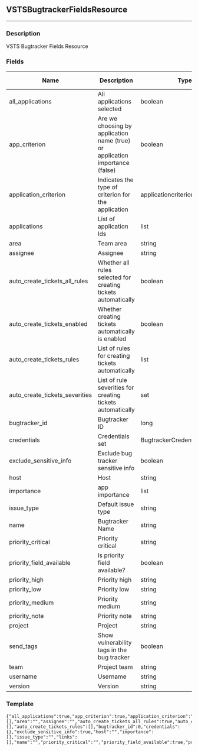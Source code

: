 ## VSTSBugtrackerFieldsResource
---
### Description
VSTS Bugtracker Fields Resource
### Fields
| Name | Description | Type | Allowed Values | Required |
| ---- | ----------- | ---- | -------------- | -------- |
| all_applications | All applications selected | boolean |  | false |
| app_criterion | Are we choosing by application name (true) or application importance (false) | boolean |  | false |
| application_criterion | Indicates the type of criterion for the application | applicationcriterion |  | false |
| applications | List of application Ids | list |  | false |
| area | Team area | string |  | false |
| assignee | Assignee | string |  | true |
| auto_create_tickets_all_rules | Whether all rules selected for creating tickets automatically | boolean |  | false |
| auto_create_tickets_enabled | Whether creating tickets automatically is enabled | boolean |  | false |
| auto_create_tickets_rules | List of rules for creating tickets automatically | list |  | false |
| auto_create_tickets_severities | List of rule severities for creating tickets automatically | set |  | false |
| bugtracker_id | Bugtracker ID | long |  | false |
| credentials | Credentials set | BugtrackerCredentialsResource |  | false |
| exclude_sensitive_info | Exclude bug tracker sensitive info | boolean |  | false |
| host | Host | string |  | false |
| importance | app importance | list |  | false |
| issue_type | Default issue type | string |  | false |
| name | Bugtracker Name | string |  | false |
| priority_critical | Priority critical | string |  | false |
| priority_field_available | Is priority field available? | boolean |  | false |
| priority_high | Priority high | string |  | false |
| priority_low | Priority low | string |  | false |
| priority_medium | Priority medium | string |  | false |
| priority_note | Priority note | string |  | false |
| project | Project | string |  | false |
| send_tags | Show vulnerability tags in the bug tracker | boolean |  | false |
| team | Project team | string |  | false |
| username | Username | string |  | false |
| version | Version | string |  | false |
### Template
```
{"all_applications":true,"app_criterion":true,"application_criterion":"","applications":[],"area":"","assignee":"","auto_create_tickets_all_rules":true,"auto_create_tickets_enabled":true,"auto_create_tickets_severities":[],"auto_create_tickets_rules":[],"bugtracker_id":0,"credentials":{},"exclude_sensitive_info":true,"host":"","importance":[],"issue_type":"","links":[],"name":"","priority_critical":"","priority_field_available":true,"priority_high":"","priority_low":"","priority_medium":"","priority_note":"","project":"","send_tags":true,"team":"","username":"","version":""}
```

